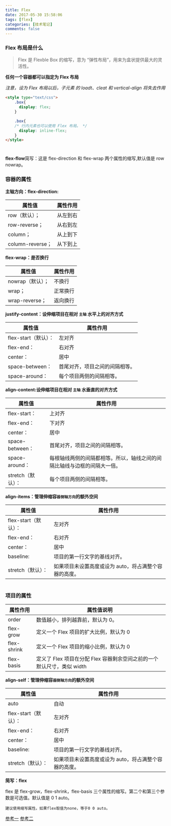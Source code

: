 ```yaml
---
title: Flex
date: 2017-05-30 15:58:06
tags: [flex]
categories: [技术笔记]
comments: false
---
```


### Flex 布局是什么

> Flex 是 Flexble Box 的缩写，意为 “弹性布局”，用来为盒状提供最大的灵活性。

**任何一个容器都可以指定为 Flex 布局**

_注意，设为 Flex 布局以后，子元素 的 loadt、cleat 和 vertical-align 将失去作用_

```html
<style type="text/css">
    .box{
      display: flex;
    }

    .box{
    /* 行内元素也可以使用 Flex 布局。 */
      display: inline-flex;
    }
</style>
```

<!-- more -->

#

**flex-flow**简写：这是 flex-direction 和 flex-wrap 两个属性的缩写,默认值是 row nowrap。

### 容器的属性

**主轴方向：flex-direction:**

| 属性值           | 属性作用 |
| ---------------- | -------- |
| row（默认）；    | 从左到右 |
| row-reverse；    | 从右到左 |
| column；         | 从上到下 |
| column-reverse； | 从下到上 |

**flex-wrap：是否换行**

| 属性值           | 属性作用 |
| ---------------- | -------- |
| nowrap（默认）； | 不换行   |
| wrap；           | 正常换行 |
| wrap-reverse；   | 返向换行 |

**justify-content：设伸缩项目在相对 `主轴` 水平上的对齐方式**

| 属性值               | 属性作用                       |
| -------------------- | ------------------------------ |
| flex-start（默认）： | 左对齐                         |
| flex-end：           | 右对齐                         |
| center：             | 居中                           |
| space-between：      | 首尾对齐，项目之间的间隔相等。 |
| space-around：       | 每个项目两侧的间隔相等。       |

**align-content:设伸缩项目在相对 `主轴` 水垂直的对齐方式**

| 属性值            | 属性作用                                                                 |
| ----------------- | ------------------------------------------------------------------------ |
| flex-start：      | 上对齐                                                                   |
| flex-end：        | 下对齐                                                                   |
| center：          | 居中                                                                     |
| space-between：   | 首尾对齐，项目之间的间隔相等。                                           |
| space-around：    | 每根轴线两侧的间隔都相等。所以，轴线之间的间隔比轴线与边框的间隔大一倍。 |
| stretch（默认）： | 每个项目两侧的间隔相等。                                                 |

**align-items：管理伸缩容`器侧轴方向`的额外空间**

| 属性值               | 属性作用                                              |
| -------------------- | ----------------------------------------------------- |
| flex-start（默认）： | 左对齐                                                |
| flex-end：           | 右对齐                                                |
| center：             | 居中                                                  |
| baseline:            | 项目的第一行文字的基线对齐。                          |
| stretch（默认）：    | 如果项目未设置高度或设为 auto，将占满整个容器的高度。 |

#

### 项目的属性

| 属性作用    | 属性值说明                                                             |
| ----------- | ---------------------------------------------------------------------- |
| order       | 数值越小，排列越靠前，默认为 0。                                       |
| flex-grow   | 定义一个 Flex 项目的扩大比例，默认为 0                                 |
| flex-shrink | 定义一个 Flex 项目的缩小比例，默认为 0                                 |
| flex-basis  | 定义了 Flex 项目在分配 Flex 容器剩余空间之前的一个默认尺寸，类似 width |

**align-self：管理伸缩容`器侧轴方向`的额外空间**

| 属性值               | 属性作用                                              |
| -------------------- | ----------------------------------------------------- |
| auto                 | 自动                                                  |
| flex-start（默认）： | 左对齐                                                |
| flex-end：           | 右对齐                                                |
| center：             | 居中                                                  |
| baseline:            | 项目的第一行文字的基线对齐。                          |
| stretch（默认）：    | 如果项目未设置高度或设为 auto，将占满整个容器的高度。 |

**简写：flex**

flex 是 flex-grow，flex-shrink，flex-basis 三个属性的缩写。第二个和第三个参数是可选值。默认值是 0 1 auto。

`建议使用缩写属性。如果flex取值为none，等于0 0 auto。`

[参考一](http://www.ruanyifeng.com/blog/2015/07/flex-grammar.html)
[参考二](http://www.cnblogs.com/fxycm/p/4649648.html)
